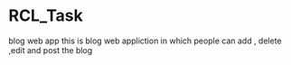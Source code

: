 # RCL_Task
blog web app
this is blog web appliction in which people can add , delete ,edit and post the blog
